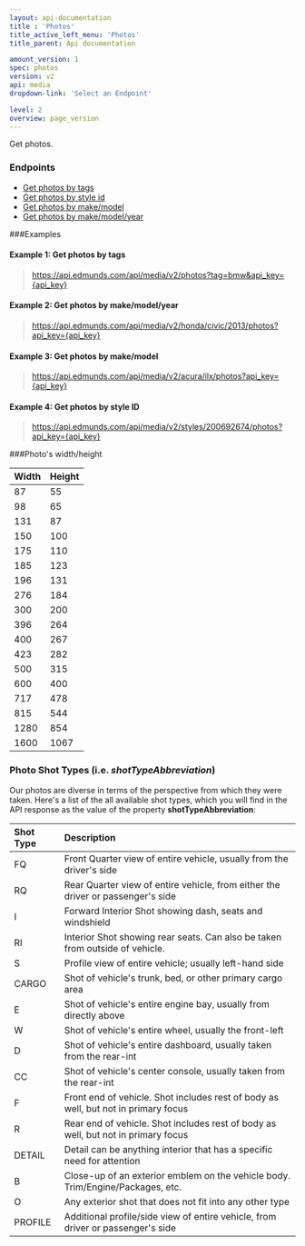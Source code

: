 ```yaml
---
layout: api-documentation
title : 'Photos'
title_active_left_menu: 'Photos'
title_parent: Api documentation

amount_version: 1
spec: photos
version: v2
api: media
dropdown-link: 'Select an Endpoint'

level: 2
overview: page_version
---
```


<div class="info-message">
    Get photos.
</div>

### Endpoints

* [Get photos by tags](/api-documentation/media/photos/v2/01_photos_by_tags/api-description.html)
* [Get photos by style id](/api-documentation/media/photos/v2/02_photos_by_style_id/api-description.html)
* [Get photos by make/model](/api-documentation/media/photos/v2/03_photos_by_make_model/api-description.html)
* [Get photos by make/model/year](/api-documentation/media/photos/v2/04_photos_by_make_model_year/api-description.html)

###Examples

#### Example 1: Get photos by tags
    
> https://api.edmunds.com/api/media/v2/photos?tag=bmw&api_key={api_key}

#### Example 2: Get photos by make/model/year

> https://api.edmunds.com/api/media/v2/honda/civic/2013/photos?api_key={api_key}

#### Example 3: Get photos by make/model

> https://api.edmunds.com/api/media/v2/acura/ilx/photos?api_key={api_key}

#### Example 4: Get photos by style ID

> https://api.edmunds.com/api/media/v2/styles/200692674/photos?api_key={api_key}


###Photo's width/height

| Width      | Height    |
|:---------- |:----------|
| 87         | 55        |
| 98         | 65        |
| 131        | 87        |
| 150        | 100       |
| 175        | 110       |
| 185        | 123       |
| 196        | 131       |
| 276        | 184       |
| 300        | 200       |
| 396        | 264       |
| 400        | 267       |
| 423        | 282       |
| 500        | 315       |
| 600        | 400       |
| 717        | 478       |
| 815        | 544       |
| 1280       | 854       |
| 1600       | 1067      |


### Photo Shot Types (i.e. *shotTypeAbbreviation*)

Our photos are diverse in terms of the perspective from which they were taken. Here's a list of the all available shot types, which you will find in the API response as the value of the property **shotTypeAbbreviation**:

| Shot Type             | Description                                                                               |
|:----------------------|:------------------------------------------------------------------------------------------|
| FQ                    | Front Quarter view of entire vehicle, usually from the driver's side                      |
| RQ                    | Rear Quarter view of entire vehicle, from either the driver or passenger's side           |
| I                     | Forward Interior Shot showing dash, seats and windshield                                  |
| RI                    | Interior Shot showing rear seats. Can also be taken from outside of vehicle.              |
| S                     | Profile view of entire vehicle; usually left-hand side                                    |
| CARGO                 | Shot of vehicle's trunk, bed, or other primary cargo area                                 |
| E                     | Shot of vehicle's entire engine bay, usually from directly above                          |
| W                     | Shot of vehicle's entire wheel, usually the front-left                                    |
| D                     | Shot of vehicle's entire dashboard, usually taken from the rear-int                       |
| CC                    | Shot of vehicle's center console, usually taken from the rear-int                         |
| F                     | Front end of vehicle. Shot includes rest of body as well, but not in primary focus        |
| R                     | Rear end of vehicle. Shot includes rest of body as well, but not in primary focus         |
| DETAIL                | Detail can be anything interior that has a specific need for attention                    |
| B                     | Close-up of an exterior emblem on the vehicle body. Trim/Engine/Packages, etc.            |
| O                     | Any exterior shot that does not fit into any other type                                   |
| PROFILE               | Additional profile/side view of entire vehicle, from driver or passenger's side           |
